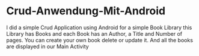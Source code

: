 # Crud-Anwendung-Mit-Android
I did a simple Crud Application using Android for a simple Book Library
this Library has Books and each Book has an Author, a Title and Number of pages. You can create your own book delete or update it. And all the books are displayed in our Main Activity
